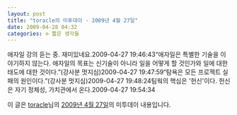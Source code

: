 ```yaml
---
layout: post
title: "toracle의 미투데이 - 2009년 4월 27일"
date: 2009-04-28 04:32
categories: ⊙ 짧은 생각들
---
```


애자일 강의 듣는 중. 재미있네요.2009-04-27 19:46:43“애자일은 특별한 기술을 이야기하지 않는다. 애자일의 목표는 신기술이 아니라 일을 어떻게 할 것인가와 일에 대한 태도에 대한 것이다.”(강사분 멋지심)2009-04-27 19:47:59“탐욕은 모든 프로젝트 실패의 원인이다.”(강사분 멋지심)2009-04-27 19:48:24팀웍의 핵심은 '헌신'이다. 헌신은 자기 정체성, 가치관에서 온다.2009-04-27 19:54:34

이 글은 [toracle](http://me2day.net/toracle)님의 [2009년 4월 27일](http://me2day.net/toracle/2009/04/27#19:46:43)의 미투데이 내용입니다.


       
